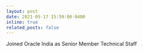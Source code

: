 ```yaml
---
layout: post
date: 2021-05-17 15:59:00-0400
inline: true
related_posts: false
---
```


Joined Oracle India as Senior Member Technical Staff